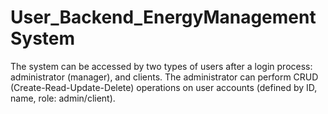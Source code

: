 # User_Backend_EnergyManagementSystem

The system can be
accessed by two types of users after a login process: administrator (manager), and clients. The
administrator can perform CRUD (Create-Read-Update-Delete) operations on user accounts
(defined by ID, name, role: admin/client).

